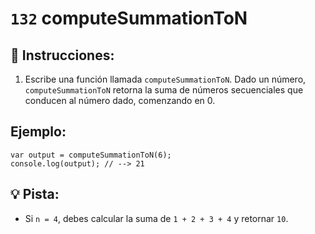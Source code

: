 # `132` computeSummationToN

## 📝 Instrucciones:

1. Escribe una función llamada `computeSummationToN`. Dado un número, `computeSummationToN` retorna la suma de números secuenciales que conducen al número dado, comenzando en 0.

## Ejemplo:

```Js
var output = computeSummationToN(6);
console.log(output); // --> 21
```

##  💡 Pista:

+ Si `n = 4`, debes calcular la suma de `1 + 2 + 3 + 4` y retornar `10`.